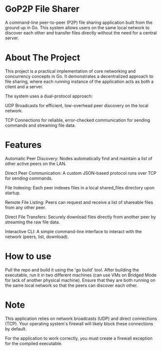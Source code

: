 # GoP2P File Sharer
A command-line peer-to-peer (P2P) file sharing application built from the ground up in Go. This system allows users on the same local network to discover each other and transfer files directly without the need for a central server.

# About The Project
This project is a practical implementation of core networking and concurrency concepts in Go. It demonstrates a decentralized approach to file sharing, where each running instance of the application acts as both a client and a server.

The system uses a dual-protocol approach:

UDP Broadcasts for efficient, low-overhead peer discovery on the local network.

TCP Connections for reliable, error-checked communication for sending commands and streaming file data.

# Features
Automatic Peer Discovery: Nodes automatically find and maintain a list of other active peers on the LAN.

Direct Peer Communication: A custom JSON-based protocol runs over TCP for sending commands.

File Indexing: Each peer indexes files in a local shared_files directory upon startup.

Remote File Listing: Peers can request and receive a list of shareable files from any other peer.

Direct File Transfers: Securely download files directly from another peer by streaming the raw file data.

Interactive CLI: A simple command-line interface to interact with the network (peers, list, download).

# How to use
Pull the repo and build it using the 'go build' tool.
After building the executable, run it in two different machines (can use VMs on Bridged Mode for lack of another physical machine). Ensure that they are both running on the same local network so that the peers can discover each other.

# Note
This application relies on network broadcasts (UDP) and direct connections (TCP). Your operating system's firewall will likely block these connections by default.

For the application to work correctly, you must create a firewall exception for the compiled executable.
